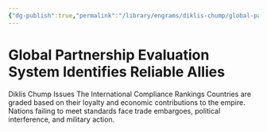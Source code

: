 ```yaml
---
{"dg-publish":true,"permalink":"/library/engrams/diklis-chump/global-partnership-evaluation-system-identifies-reliable-allies/","tags":["DC/Global-Destruction","DC/AS3"]}
---
```


# Global Partnership Evaluation System Identifies Reliable Allies
Diklis Chump Issues The International Compliance Rankings
Countries are graded based on their loyalty and economic contributions to the empire.  
Nations failing to meet standards face trade embargoes, political interference, and military action.
